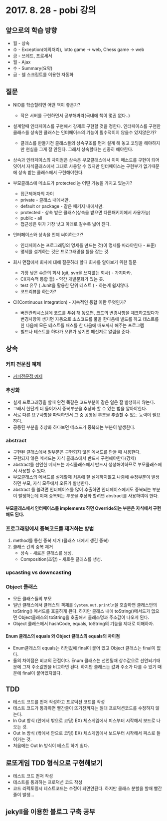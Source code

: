 # 2017. 8. 28 - pobi 강의
## 앞으로의 학습 방향
  * 월 - 상속
  * 수 - Exception(예외처리), lotto game -> web, Chess game -> web
  * 금 - 쓰레드, 프로세서
  * 월 - Ajax
  * 수 - Summary(요약)
  * 금 - 쉘 스크립트를 이용한 자동화

## 질문
* NIO를 학습할려면 어떤 책이 좋은가?
  * 작은 서버를 구현하면서 공부해봐라(국내에 책이 몇권 없다..)

* 설계할때 인터페이스를 구현해서 강제로 구현할 것을 정한다. 인터페이스를 구현한 클래스를 상속한 클래스는 인터페이스의 기능이 필수적이지 않을수 있지않은가?
  * 클래스를 만들기전 클래스들의 상속구조를 먼저 설계 해 놓고 코딩을 해야하지만 현실을 그게 잘 안된다. 그래서 상속할때는 신중히 해야한다.

* 상속과 인터페이스의 차이점은 상속은 부모클래스에서 이미 메소드를 구현이 되어잇어서 자식클래스에서 그대로 사용할 수 있지만 인터페이스는 구현부가 없기때문에 상속 받는 클래스에서 구현해야한다.

* 부모클래스에 메소드가 protected 는 어떤 기능을 가지고 있는가?
  * 접근제어자의 차이
  * private - 클래스 내에서만.
  * default or package - 같은 패키지 내에서만.
  * protected - 상속 받은 클래스(상속을 받으면 다른패키지에서 사용가능)
  * public - all
  * 접근성은 위가 가장 낮고 아래로 갈수록 넓어 진다.

* 인터페이스와 상속을 언제 써야하는가?
  * 인터페이스는 프로그래밍의 명세를 만드는 것(이 명세를 따라야한다 - 표준)
  * 명세를 설계하는 것은 프로그래밍을 틀을 잡는 것.

* 회사 면접에서 회사에 대해 질문하라 할때 회사를 알아보기 위한 질문
  * 가장 낮은 수준의 회사 (git, svn을 쓰지않는 회사) - 가지마라.
  * CI(지속적 통합 툴) - 약간 개발문화가 있는 곳.
  * test 유무 ( Junit을 활용한 단위 테스트 ) - 하는게 쉽지않다.
  * 코드리뷰를 하는가?

* CI(Continuous Integration) - 지속적인 통합 이란 무엇인가?
  * 버전관리시스템에 코드를 푸쉬 해 놓으면, 코드의 변경사항을 체크하고있다가 변경사항이 생기면 자동으로 소스코드를 풀을 한다음에 빌드를 하고 테스트를 한 다음에 모든 테스트를 패스를 한 다음에 배포까지 해주는 프로그램
  * 빌드나 테스트를 하다가 오류가 생기면 메신져로 알림을 준다.

## 상속
### 커피 전문점 예제
*  [커피전문점 예제](https://nextstep.camp/courses/-KozgKKY5mEohnZiTgFM/-KpD4kySNyU7by04SNTN/lessons/-KpmXe2diYwyuwhg8kw0)

### 추상화
  * 실제 프로그래밍을 할때 완전 똑같은 코드부분이 같은 일은 잘 발생하지 않는다.
  * 그래서 한단계 더 들어가서 중복부분을 추상화 할 수 있는 법을 알아야한다.
  * 서로 다른 요구사항을 파악하면서 그 중 공통된 부분을 추출할 수 있는 능력이 필요하다.
  * 공통된 부분을 추상화 하다보면 메소드가 중복되는 부분이 발생한다.

### abstract
  * 구현된 클래스에서 일부분은 구현되지 않은 메서드를 만들 때 사용한다.
  * 구현되지 않은 메서드는 자식 클래스에서 반드시 구현해야한다(강제)
  * abstract를 선언한 메서드는 자식클래스에서 반드시 생성해야하므로 부모클래스에서 사용할 수 있다.
  * 부모클래스의 메서드를 설계할때 처음에 잘 설계하지않고 나중에 수정부분이 발생하면 부모, 자식 모두에서 오류가 발생한다.
  * abstract 를 쓸려면 인터페이스를 많이 추출하면 인터페이스에서도 중복되는 부분이 발생하는데 이때 중복되는 부분을 추상화 할려면 abstract를 사용하여야 한다.

#### 부모클래스에서 인터페이스를 implements 하면 Override되는 부분은 자식에서 구현해도 된다.

### 프로그래밍에서 중복코드를 제거하는 방법
  1. method를 통한 중복 제거 (클래스 내에서 생긴 중복)
  2. 클래스 간의 중복 제거
      * 상속 - 새로운 클래스를 생성.
      * Composition(조합) - 새로운 클래스를 생성.

### upcasting vs downcasting

### Object 클래스
* 모든 클래스들의 부모
* 일반 클래스에서 클래스의 객체를 ```System.out.println```을 호출하면 클래스안의 toString() 메서드를 호출하게 된다. 하지만 클래스 내에 toString()메서드가 없으면 Object클래스의 toString을 호출해서 클래스명과 주소값이 나오게 된다.
* Object 클래스에서 hashCode, equals, toString의 기능을 제대로 이해하자.

#### Enum 클래스의 equals 와 Object 클래스의 equals의 차이점
* Enum클래스의 equals는 리턴값에 final이 붙어 있고 Object 클래스는 final이 없다.
* 둘의 차이점은 비교의 관점이다. Enum 클래스는 선언될때 상수값으로 선언되기때문에 그저 주소값만을 비교하면 된다. 하지만 클래스는 값과 주소가 다를 수 있기 때문에 final이 붙어있지않다.


## TDD
* 테스트 코드를 먼저 작성하고 프로덕션 코드를 작성
* 테스트 코드가 통과하면 빨간줄이 뜨기전까지는 절대 프로덕션코드를 수정하지 않는다.
* In Out 방식 (안에서 밖으로 코딩) EX) 체스게임에서 피스부터 시작해서 보드로 나오는 것.
* Out In 방식 (밖에서 안으로 코딩) EX) 체스게임에서 보드부터 시작해서 피스로 들어가는 것.
* 처음에는 Out In 방식이 테스트 하기 쉽다.

## 로또게임 TDD 형식으로 구현해보기
* 테스트 코드 먼저 작성
* 테스트를 통과하는 프로덕션 코드 작성
* 코드 리펙토링시 테스트코드는 수정이 되면안된다. 하지만 클래스 분할을 할때 빨간줄이 발생...

## jekyll을 이용한 블로그 구축 공부
